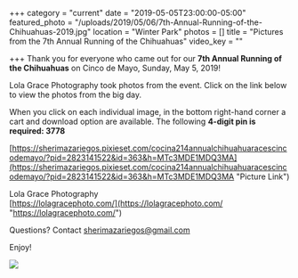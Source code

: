 +++
category = "current"
date = "2019-05-05T23:00:00-05:00"
featured_photo = "/uploads/2019/05/06/7th-Annual-Running-of-the-Chihuahuas-2019.jpg"
location = "Winter Park"
photos = []
title = "Pictures from the 7th Annual Running of the Chihuahuas"
video_key = ""

+++
Thank you for everyone who came out for our **7th Annual Running of the Chihuahuas** on Cinco de Mayo, Sunday, May 5, 2019!

Lola Grace Photography took photos from the event. Click on the link below to view the photos from the big day.

When you click on each individual image, in the bottom right-hand corner a cart and download option are available. The following **4-digit pin is required: 3778** 

[https://sherimazariegos.pixieset.com/cocina214annualchihuahuaracescincodemayo/?pid=2823141522&id=363&h=MTc3MDE1MDQ3MA](https://sherimazariegos.pixieset.com/cocina214annualchihuahuaracescincodemayo/?pid=2823141522&id=363&h=MTc3MDE1MDQ3MA "Picture Link")

Lola Grace Photography  
[https://lolagracephoto.com/](https://lolagracephoto.com/ "https://lolagracephoto.com/")

Questions? Contact [sherimazariegos@gmail.com](mailto:sherimazariegos@gmail.com "mailto:sherimazariegos@gmail.com")

Enjoy!

![](/uploads/2019/05/06/7th-Annual-Running-of-the-Chihuahuas-2019.jpg)